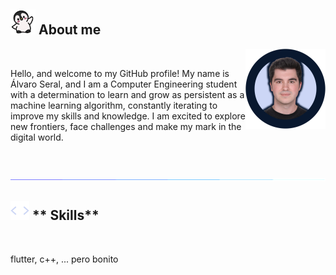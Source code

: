 ## <picture> <img src = "./pinguino_saluda_4.gif" width = 40> </picture> **About me**

<picture>
  <source media="(max-width: 768px)" srcset="">
  <img align="right" alt="" src="./perfil_2_new_transparente.png" width=128px>
</picture>

<br>

Hello, and welcome to my GitHub profile! My name is Álvaro Seral, and I am a Computer Engineering student with a determination to learn and grow as persistent as a machine learning algorithm, constantly iterating to improve my skills and knowledge. I am excited to explore new frontiers, face challenges and make my mark in the digital world.

<br><br> <img src="./linea.gif"> <br>

## <picture> <img src = "./code_script_gif_2.gif" width = 30> </picture> ** Skills**

<br>

flutter, c++, ... pero bonito
